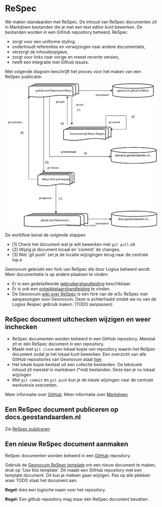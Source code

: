 # ReSpec

We maken standaarden met ReSpec. De inhoud van ReSpec documenten zit in Markdown bestanden die je met een text editor kunt bewerken. De bestanden worden in een GitHub repository beheerd. ReSpec

- zorgt voor een uniforme styling.
- onderhoudt referenties en verwijzingen naar andere documentatie, 
- verzorgt de inhoudsopgave,
- zorgt voor links naar vorige en meest recente versies, 
- heeft een integratie met Github issues.

Met volgende diagram beschrijft het proces voor het maken van een
ReSpec publicatie:

![publicatie infrastructuur](media/WorkflowReSpecGit.drawio.svg)

De workflow bevat de volgende stappen

- [1] Check het document wat je wilt bewerken met `git pull` uit.
- [2] Wijzig je document locaal en 'commit' de changes.
- [3] Met 'git push' zet je de locatie wijzigingen terug naar de centrale lop.e

Geonovum gebruikt een fork van ReSpec die door Logius beheerd wordt. Meer
documentatie is op andere plaatsen te vinden:

- Er is een gedetailleerde
  [gebruikershandleiding](https://github.com/w3c/respec/wiki/ReSpec-Editor's-Guide)
  beschikbaar.
- Er is ook een
  [ontwikkelaarshandleiding](https://github.com/w3c/respec/wiki/Developers-Guide)
  te vinden.
- De Geonovum [wiki over ReSpec](https://github.com/Geonovum/respec/wiki) is
  een fork van de w3c ReSpec met aanpassingen voor Geonovum. Deze is
  achterhaald omdat we nu van de Logius Respec gebruik maken. (TODO aanpassen)

## ReSpec document uitchecken wijzigen en weer inchecken

- ReSpec documenten worden beheerd in een GitHub repository. Meestal zit er één ReSpec document in een repository.
- Maakt met `git clone` een lokaal kopie van repository waarin het ReSpec document zodat je het lokaal kunt bewerken. Een overzicht van alle GitHub repositories van Geonovum staat [hier](https://github.com/Geonovum/repositories).
- Het lokale kopie bestaat uit een collectie bestanden. De tekstuele inhoud zit meestal in markdown (*md) bestanden. Deze kan je nu lokaal wijzingen
- Met `git commit` en `git push` kun je de lokale wijzingen naar de centrale werkversie overzetten.

Meer informatie over [GitHub](../GitHub/index.md).
Meer informatie over [Markdown](../Markdown/index.md)

## Een ReSpec document publiceren op docs.geostandaarden.nl

Zie [ReSpec publiceren](ReSpec-publiceren.md)

## Een nieuw ReSpec document aanmaken

ReSpec documenten worden beheerd in een [GitHub](../GitHub/index.md) repository.

Gebruik de [Geonovum ReSpec template](https://github.com/Geonovum/NL-ReSpec-template) om een nieuw document te maken; druk op 'Use this template'. Dit maakt een GitHub repository met een template document. Dit kun je meteen gaan wijzigen. Pas op alle plekken waar TODO staat het document aan.

**Regel:** kies een logische naam voor het repository.

**Regel:** Een github repository mag maar één ReSpec document bevatten.